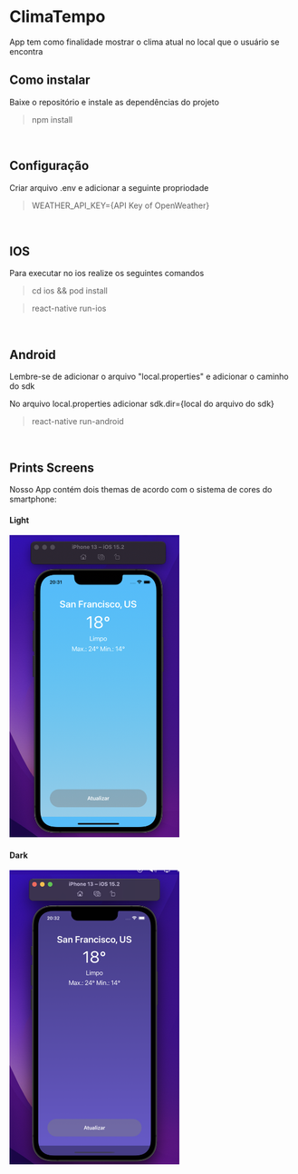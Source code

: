 # ClimaTempo
<p>App tem como finalidade mostrar o clima atual no local que o usuário se encontra</p>

## Como instalar
<p>Baixe o repositório e instale as dependências do projeto</p> 

> npm install

<br/>

## Configuração
<p>Criar arquivo .env e adicionar a seguinte propriodade</p>

> WEATHER_API_KEY={API Key of OpenWeather}

<br/>

## IOS 
<p>Para executar no ios realize os seguintes comandos</p>

> cd ios && pod install

> react-native run-ios

<br/>

## Android
<p>Lembre-se de adicionar o arquivo "local.properties" e adicionar o caminho do sdk</p>

<p>No arquivo local.properties adicionar sdk.dir={local do arquivo do sdk}</p>

> react-native run-android

<br/>

## Prints Screens
<p>Nosso App contém dois themas de acordo com o sistema de cores do smartphone:</p>

#### Light

<img src="./prints/light.png" style="width: 300px"/>

<br/>

#### Dark

<img src="./prints/dark.png" style="width: 300px"/>

